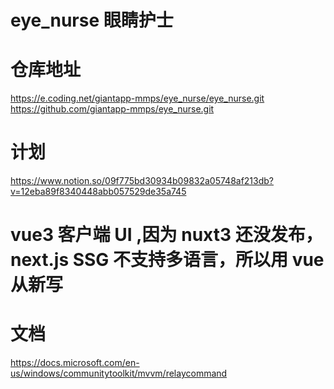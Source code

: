 # eye_nurse 眼睛护士

# 仓库地址

https://e.coding.net/giantapp-mmps/eye_nurse/eye_nurse.git  
https://github.com/giantapp-mmps/eye_nurse.git

# 计划

https://www.notion.so/09f775bd30934b09832a05748af213db?v=12eba89f8340448abb057529de35a745

# vue3 客户端 UI ,因为 nuxt3 还没发布，next.js SSG 不支持多语言，所以用 vue 从新写

# 文档

https://docs.microsoft.com/en-us/windows/communitytoolkit/mvvm/relaycommand
